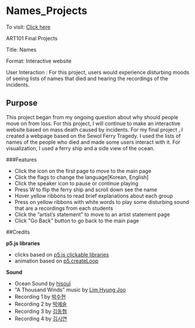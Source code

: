 # Names_Projects

To visit: [Click here](https://hanbee17.github.io/Cho_Names_Projects/)

ART101 Final Projects

Title: Names

Format: Interactive website

User Interaction : For this project, users would experience disturbing moods of seeing lists of names that died and hearing the recordings of the incidents.

## Purpose

This project began from my ongoing question about why should people move on from loss. For this project, I will continue to make an interactive website based on mass death caused by incidents. For my final project , I created a webpage based on the Sewol Ferry Tragedy. I used the lists of names of the people who died and made some users interact with it. For visualization, I used a ferry ship and a side view of the ocean.

###Features
- Click the icon on the first page to move to the main page
- Click the flags to change the language[Korean, English]
- Click the speaker icon to pause or continue playing
- Press W to flip the ferry ship and scroll down see the name
- Hover yellow ribbons to read brief explanations about each group
- Press on yellow ribbons with white words to play some disturbing sound that are a recordings from each students
- Click the “artist’s statement” to move to an artist statement page
- Click "Go Back" button to go back to the main page

##Credits

**p5.js libraries**
- clicks based on [p5.js clickable libraries](https://github.com/Lartu/p5.clickable)
- animation based on [p5.createLoop](https://www.npmjs.com/package/p5.createloop)

**Sound**
- Ocean Sound by [hisoul](https://freesound.org/people/hisoul/sounds/365659/)
- "A Thousand Winds" music by [Lim Hyung Joo](https://www.youtube.com/watch?v=bIgHolcHEmk)
- Recording 1 by [박수현](https://www.youtube.com/watch?v=7sLf9nT0a20&t=406s)
- Recording 2 by [박예슬](https://www.youtube.com/watch?v=dVEfPP8zLLc)
- Recording 3 by [김동협](https://www.youtube.com/watch?v=FAbdIywTB7M&t=503s)
- Recording 4 by [김시연](https://www.youtube.com/watch?v=LM7lJYiYUI8)
